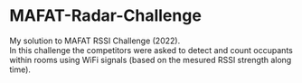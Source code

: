 # MAFAT-Radar-Challenge
My solution to MAFAT RSSI Challenge (2022).  
In this challenge the competitors were asked to detect and count occupants within rooms using WiFi signals (based on the mesured RSSI strength along time).